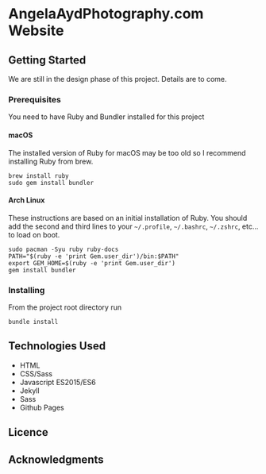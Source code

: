 # AngelaAydPhotography.com Website

## Getting Started

We are still in the design phase of this project.  Details are to come.

### Prerequisites

You need to have Ruby and Bundler installed for this project

#### macOS

The installed version of Ruby for macOS may be too old so I recommend installing Ruby from brew.

```
brew install ruby
sudo gem install bundler
```

#### Arch Linux

These instructions are based on an initial installation of Ruby.  You should add the second and third lines to your `~/.profile`, `~/.bashrc`, `~/.zshrc`, etc... to load on boot.

```
sudo pacman -Syu ruby ruby-docs
PATH="$(ruby -e 'print Gem.user_dir')/bin:$PATH"
export GEM_HOME=$(ruby -e 'print Gem.user_dir')
gem install bundler
```

### Installing

From the project root directory run

```
bundle install
```

## Technologies Used

* HTML
* CSS/Sass
* Javascript ES2015/ES6
* Jekyll
* Sass
* Github Pages

## Licence 

## Acknowledgments


